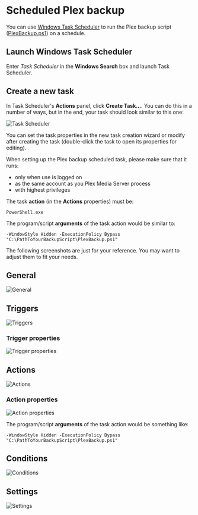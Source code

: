 # Scheduled Plex backup

You can use [Windows Task Scheduler](https://docs.microsoft.com/en-us/windows/desktop/taskschd/task-scheduler-start-page) to run the Plex backup script ([PlexBackup.ps1](PlexBackup.ps1)) on a schedule.

## Launch Windows Task Scheduler

Enter _Task Scheduler_ in the __Windows Search__ box and launch Task Scheduler.

## Create a new task

In Task Scheduler's __Actions__ panel, click __Create Task...__. You can do this in a number of ways, but in the end, your task should look similar to this one:

![Task Scheduler](https://user-images.githubusercontent.com/2113681/52493659-e50aa880-2b80-11e9-84b2-f3a2fdbd7112.PNG)

You can set the task properties in the new task creation wizard or modify after creating the task (double-click the task to open its properties for editing).

When setting up the Plex backup scheduled task, please make sure that it runs:

- only when use is logged on
- as the same account as you Plex Media Server process
- with highest privileges

The task __action__ (in the __Actions__ properties) must be:

`PowerShell.exe`

The program/script __arguments__ of the task action would be similar to:

`-WindowStyle Hidden -ExecutionPolicy Bypass "C:\PathToYourBackupScript\PlexBackup.ps1"`

The following screenshots are just for your reference. You may want to adjust them to fit your needs.

## General

![General](https://user-images.githubusercontent.com/2113681/52495321-2dc46080-2b85-11e9-8f27-194950df07da.PNG)

## Triggers 

![Triggers](https://user-images.githubusercontent.com/2113681/52493677-efc53d80-2b80-11e9-9918-98643313a70e.PNG)

### Trigger properties

![Trigger properties](https://user-images.githubusercontent.com/2113681/52493684-f3f15b00-2b80-11e9-8646-5f108ce4b954.PNG)

## Actions

![Actions](https://user-images.githubusercontent.com/2113681/52493692-f9e73c00-2b80-11e9-91f8-d3f438cb5c20.PNG)

### Action properties

![Action properties](https://user-images.githubusercontent.com/2113681/52499026-53566780-2b8f-11e9-8990-38eee6525340.PNG)

The program/script __arguments__ of the task action would be something like:

`-WindowStyle Hidden -ExecutionPolicy Bypass "C:\PathToYourBackupScript\PlexBackup.ps1"`

## Conditions

![Conditions](https://user-images.githubusercontent.com/2113681/52493716-023f7700-2b81-11e9-96a5-b673da4379f6.PNG)

## Settings

![Settings](https://user-images.githubusercontent.com/2113681/52493729-066b9480-2b81-11e9-8130-6965da7de755.PNG)
